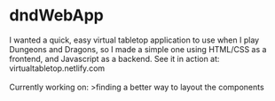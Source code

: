 # dndWebApp
I wanted a quick, easy virtual tabletop application to use when I play Dungeons and Dragons, so I made a simple one using HTML/CSS as a frontend, and Javascript as a backend. See it in action at: virtualtabletop.netlify.com
<br><br>
Currently working on: >finding a better way to layout the components
